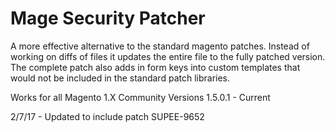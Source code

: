 # Mage Security Patcher

A more effective alternative to the standard magento patches. Instead of working on diffs of files it updates the entire file to the fully patched version. The complete patch also adds in form keys into custom templates that would not be included in the standard patch libraries.

Works for all Magento 1.X Community Versions 1.5.0.1 - Current

2/7/17 - Updated to include patch SUPEE-9652
